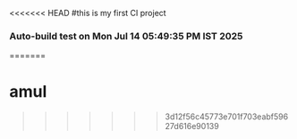 <<<<<<< HEAD
#this is my first CI project
### Auto-build test on Mon Jul 14 05:49:35 PM IST 2025

=======
# amul
>>>>>>> 3d12f56c45773e701f703eabf59627d616e90139
